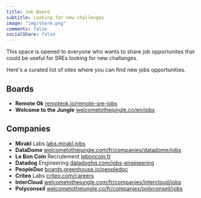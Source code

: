 ```yaml
---
title: Job Board
subtitle: Looking for new challenges
image: "img/share.png"
comments: false
socialShare: false
---
```

This space is opened to everyone who wants to share job opportunites that could
be useful for SREs looking for new challanges.

Here's a curated list of sites where you can find new jobs opportunities.

## Boards

* **Remote Ok**
  [remoteok.io/remote-sre-jobs](https://remoteok.io/remote-sre-jobs)
* **Welcome to the Jungle**
  [welcometothejungle.co/en/jobs](https://www.welcometothejungle.co/en/jobs?query=sre&refinementList%5Blanguage%5D=)

## Companies

* **Mirakl** Labs
  [labs.mirakl.jobs](https://labs.mirakl.jobs/emplois)
* **DataDome**
  [welcometothejungle.com/fr/companies/datadome/jobs](https://www.welcometothejungle.com/fr/companies/datadome/jobs)
* **Le Bon Coin** Recrutement
  [leboncoin.fr](https://www.leboncoin.fr/boutique/11532/postulez_aux_offres_d_emploi_leboncoin.htm/)
* **Datadog** Engineering
  [datadoghq.com/jobs-engineering](https://www.datadoghq.com/jobs-engineering/)
* **PeopleDoc**
  [boards.greenhouse.io/peopledoc](https://boards.greenhouse.io/peopledoc)
* **Criteo** Labs
  [criteo.com/careers](https://careers.criteo.com/search-results?keywords=sre)
* **InterCloud**
  [welcometothejungle.com/fr/companies/intercloud/jobs](https://www.welcometothejungle.com/fr/companies/intercloud/jobs)
* **Polyconseil**
  [welcometothejungle.co/fr/companies/polyconseil/jobs](https://www.welcometothejungle.com/fr/companies/polyconseil/jobs)
